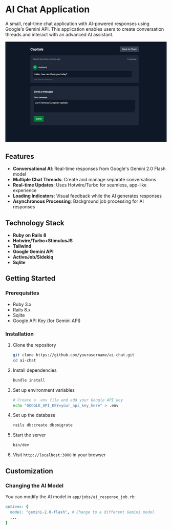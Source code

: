 # AI Chat Application

A small, real-time chat application with AI-powered responses using Google's Gemini API. This application enables users to create conversation threads and interact with an advanced AI assistant.

![AI Chat Demo](app/assets/gifs/ai_chat.gif)


## Features

- **Conversational AI**: Real-time responses from Google's Gemini 2.0 Flash model
- **Multiple Chat Threads**: Create and manage separate conversations
- **Real-time Updates**: Uses Hotwire/Turbo for seamless, app-like experience
- **Loading Indicators**: Visual feedback while the AI generates responses
- **Asynchronous Processing**: Background job processing for AI responses

## Technology Stack

- **Ruby on Rails 8**
- **Hotwire/Turbo+StimulusJS**
- **Tailwind**
- **Google Gemini API**
- **ActiveJob/Sidekiq**
- **Sqlite**

## Getting Started

### Prerequisites

- Ruby 3.x
- Rails 8.x
- Sqlite
- Google API Key (for Gemini API)

### Installation

1. Clone the repository
   ```bash
   git clone https://github.com/yourusername/ai-chat.git
   cd ai-chat
   ```

2. Install dependencies
   ```bash
   bundle install
   ```

3. Set up environment variables
   ```bash
   # Create a .env file and add your Google API key
   echo "GOOGLE_API_KEY=your_api_key_here" > .env
   ```

4. Set up the database
   ```bash
   rails db:create db:migrate
   ```

5. Start the server
   ```bash
   bin/dev
   ```

7. Visit `http://localhost:3000` in your browser

## Customization

### Changing the AI Model

You can modify the AI model in `app/jobs/ai_response_job.rb`:

```ruby
options: {
  model: "gemini-2.0-flash", # Change to a different Gemini model
  ...
}
```

